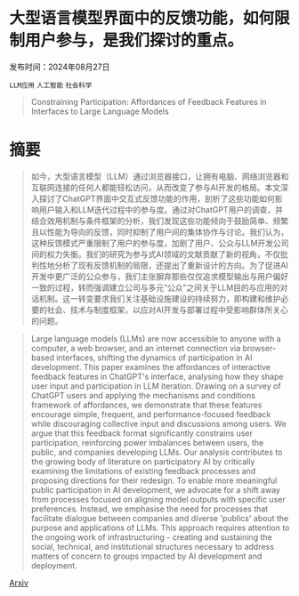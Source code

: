 # 大型语言模型界面中的反馈功能，如何限制用户参与，是我们探讨的重点。

发布时间：2024年08月27日

`LLM应用` `人工智能` `社会科学`

> Constraining Participation: Affordances of Feedback Features in Interfaces to Large Language Models

# 摘要

> 如今，大型语言模型（LLM）通过浏览器接口，让拥有电脑、网络浏览器和互联网连接的任何人都能轻松访问，从而改变了参与AI开发的格局。本文深入探讨了ChatGPT界面中交互式反馈功能的作用，剖析了这些功能如何影响用户输入和LLM迭代过程中的参与度。通过对ChatGPT用户的调查，并结合效用机制与条件框架的分析，我们发现这些功能倾向于鼓励简单、频繁且以性能为导向的反馈，同时抑制了用户间的集体协作与讨论。我们认为，这种反馈模式严重限制了用户的参与度，加剧了用户、公众与LLM开发公司间的权力失衡。我们的研究为参与式AI领域的文献贡献了新的视角，不仅批判性地分析了现有反馈机制的局限，还提出了重新设计的方向。为了促进AI开发中更广泛的公众参与，我们主张摒弃那些仅仅追求模型输出与用户偏好一致的过程，转而强调建立公司与多元“公众”之间关于LLM目的与应用的对话机制。这一转变要求我们关注基础设施建设的持续努力，即构建和维护必要的社会、技术与制度框架，以应对AI开发与部署过程中受影响群体所关心的问题。

> Large language models (LLMs) are now accessible to anyone with a computer, a web browser, and an internet connection via browser-based interfaces, shifting the dynamics of participation in AI development. This paper examines the affordances of interactive feedback features in ChatGPT's interface, analysing how they shape user input and participation in LLM iteration. Drawing on a survey of ChatGPT users and applying the mechanisms and conditions framework of affordances, we demonstrate that these features encourage simple, frequent, and performance-focused feedback while discouraging collective input and discussions among users. We argue that this feedback format significantly constrains user participation, reinforcing power imbalances between users, the public, and companies developing LLMs. Our analysis contributes to the growing body of literature on participatory AI by critically examining the limitations of existing feedback processes and proposing directions for their redesign. To enable more meaningful public participation in AI development, we advocate for a shift away from processes focused on aligning model outputs with specific user preferences. Instead, we emphasise the need for processes that facilitate dialogue between companies and diverse 'publics' about the purpose and applications of LLMs. This approach requires attention to the ongoing work of infrastructuring - creating and sustaining the social, technical, and institutional structures necessary to address matters of concern to groups impacted by AI development and deployment.

[Arxiv](https://arxiv.org/abs/2408.15066)